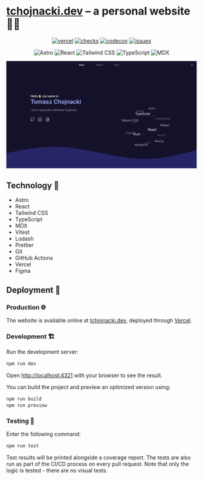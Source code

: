 # [tchojnacki.dev](https://tchojnacki.dev) – a personal website 🧑‍💻

<div align="center">

[![vercel](https://img.shields.io/github/deployments/tchojnacki/tchojnacki-dev/Production?label=vercel&logo=vercel)](https://tchojnacki.dev)
[![checks](https://img.shields.io/github/checks-status/tchojnacki/tchojnacki-dev/main)](https://github.com/tchojnacki/tchojnacki-dev/actions)
[![codecov](https://codecov.io/gh/tchojnacki/tchojnacki-dev/branch/main/graph/badge.svg?token=XUHWAY4YYO)](https://codecov.io/gh/tchojnacki/tchojnacki-dev)
[![issues](https://img.shields.io/github/issues/tchojnacki/tchojnacki-dev)](https://github.com/tchojnacki/tchojnacki-dev/issues)

![Astro](https://img.shields.io/badge/Astro-BC52EE?logo=astro&logoColor=fff)
![React](https://img.shields.io/badge/React-%2320232a.svg?logo=react&logoColor=%2361DAFB)
![Tailwind CSS](https://img.shields.io/badge/Tailwind%20CSS-%2338B2AC.svg?logo=tailwind-css&logoColor=white)
![TypeScript](https://img.shields.io/badge/TypeScript-3178C6?logo=typescript&logoColor=fff)
![MDX](https://img.shields.io/badge/MDX-1B1F24?logo=mdx&logoColor=fff)

</div>

![The landing page of the website.](./public/static/open-graph.png)

## Technology 🔧

- Astro
- React
- Tailwind CSS
- TypeScript
- MDX
- Vitest
- Lodash
- Prettier
- Git
- GitHub Actions
- Vercel
- Figma

## Deployment 🚀

### Production 🌐

The website is available online at [tchojnacki.dev](https://tchojnacki.dev), deployed through [Vercel](https://vercel.com/home).

### Development 🏗

Run the development server:

```bash
npm run dev
```

Open [http://localhost:4321](http://localhost:4321) with your browser to see the result.

You can build the project and preview an optimized version using:

```bash
npm run build
npm run preview
```

### Testing 🧪

Enter the following command:

```bash
npm run test
```

Test results will be printed alongside a coverage report. The tests are also run as part of the CI/CD process
on every pull request. Note that only the logic is tested - there are no visual tests.
